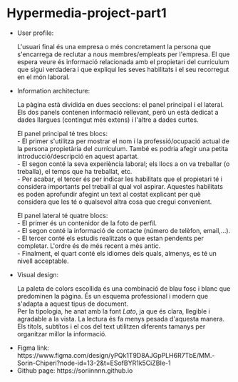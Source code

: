 # Hypermedia-project-part1

<!DOCTYPE html>
<html>
  <head></head>
  <body>
    <ul>
      <li>
        User profile:
        <p>
          L'usuari final és una empresa o més concretament la persona que s'encarrega de reclutar a nous membres/empleats per l'empresa. 
          El que espera veure és informació relacionada amb el propietari del currículum que sigui verdadera i que expliqui les seves 
          habilitats i el seu recorregut en el món laboral.
        </p>
      </li>
      <li>
        Information architecture:
        <p>
          La pàgina està dividida en dues seccions: el panel principal i el lateral. Els dos panels contenen informació 
          rellevant, però un està dedicat a dades llargues (contingut més extens) i l'altre a dades curtes.
        </p>
        <p>
          El panel principal té tres blocs:<br/>
          - El primer s'utilitza per mostrar el nom i la professió/ocupació actual de la persona propietària del currículum. 
            També es podria afegir una petita introducció/descripció en aquest apartat.<br/>
          - El segon conté la seva experiència laboral; els llocs a on va treballar (o treballa), el temps que ha treballat, etc.<br/>
          - Per acabar, el tercer és per indicar les habilitats que el propietari té i considera importants pel treball al
            qual vol aspirar. Aquestes habilitats es poden aprofundir afegint un text al costat explicant per què considera 
            que les té o qualsevol altra cosa que cregui convenient.
        </p>
        <p>
          El panel lateral té quatre blocs:<br/>
          - El primer és un contenidor de la foto de perfil.<br/> 
          - El segon conté la informació de contacte (número de telèfon, email,...).<br/>
          - El tercer conté els estudis realitzats o que estan pendents per completar. L'ordre és de més recent a més antic.<br/>
          - Finalment, el quart conté els idiomes dels quals, almenys, es té un nivell acceptable.
        </p>
      </li>
      <li>
        Visual design:
        <p>
          La paleta de colors escollida és una combinació de blau fosc i blanc que predominen la pàgina. És un esquema professional
          i modern que s'adapta a aquest tipus de document.<br/>
          Per la tipologia, he anat amb la font <i>Lato</i>, ja que és clara, llegible i agradable a la vista. La lectura és fa menys 
          pesada d'aquesta manera. Els títols, subtítos i el cos del text utilitzen diferents tamanys per organitzar millor la informació.
        </p>
      </li>
      <li>
        Figma link: https://www.figma.com/design/yPQk1T9D8AJGpPLH6R7TbE/MM.-Sorin-Chiperi?node-id=13-2&t=ESofBYR1k5CiZBIe-1
      </li>
      <li>
        Github page: https://soriinnnn.github.io
      </li>
    </ul>
  </body>
</html>
